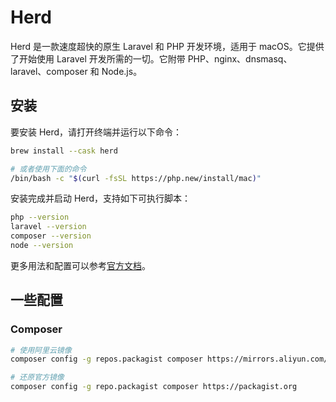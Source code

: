 # Herd

Herd 是一款速度超快的原生 Laravel 和 PHP 开发环境，适用于 macOS。它提供了开始使用 Laravel 开发所需的一切。它附带 PHP、nginx、dnsmasq、laravel、composer 和 Node.js。

## 安装

要安装 Herd，请打开终端并运行以下命令：

```bash
brew install --cask herd

# 或者使用下面的命令
/bin/bash -c "$(curl -fsSL https://php.new/install/mac)"
```

安装完成并启动 Herd，支持如下可执行脚本：

```bash
php --version
laravel --version
composer --version
node --version
```

更多用法和配置可以参考[官方文档](https://herd.laravel.com/docs)。

## 一些配置

### Composer

```bash
# 使用阿里云镜像
composer config -g repos.packagist composer https://mirrors.aliyun.com/composer

# 还原官方镜像
composer config -g repo.packagist composer https://packagist.org
```
